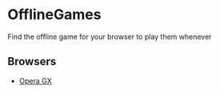 # OfflineGames
Find the offline game for your browser to play them whenever

## Browsers

- [Opera GX](operagx)
